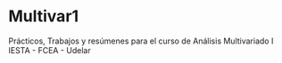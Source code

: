 # Multivar1
Prácticos, Trabajos y resúmenes para el curso de Análisis Multivariado I
IESTA - FCEA - Udelar
